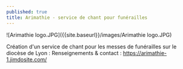 ```yaml
---
published: true
title: Arimathie - service de chant pour funérailles
---
```

![Arimathie logo.JPG]({{site.baseurl}}/images/Arimathie logo.JPG)


Création d'un service de chant pour les messes de funérailles sur le diocèse de Lyon :
Renseignements & contact : https://arimathie-1.jimdosite.com/
